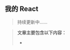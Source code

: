 <!--
 * @Author:  
 * @Date: 2022-05-19 15:33:07
 * @LastEditors:  
 * @LastEditTime: 2022-05-30 21:07:45
 * @FilePath: /Knowledge-Map/React/react.md
 * @Description: 
 * 
 * Copyright (c) 2022 by  , All Rights Reserved. 
-->

## 我的 React

> 持续更新中……

> **文章主要包含以下内容：**
>
> - 
